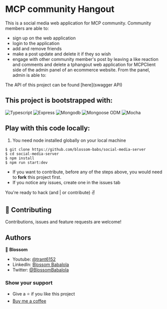 # MCP community Hangout

This is a social media web application for MCP community. Community members are able to:

- sign up on the web application
- login to the application
- add and remove friends
- make a post update and delete it if they so wish
- engage with other community member's post by leaving a like reaction and comments
 and delete a  tphangout web application for MCPClient side of the admin panel of an ecommerce website. From the panel, admin is able to:

The API of this project can be found [here](swagger API)

## This project is bootstrapped with:

![Typescript](https://img.shields.io/badge/TypeScript-007ACC?style=for-the-badge&logo=typescript&logoColor=white)
![Express](https://img.shields.io/badge/-Express-black?style=for-the-badge&logo=expressjs&logoColor=white)
![Mongodb](https://img.shields.io/badge/-mongodb-brightgreen?style=for-the-badge&logo=mongodb&logoColor=white)
![Mongoose ODM](https://img.shields.io/badge/-mongoose-red?style=for-the-badge&logo=mongoosejs&logoColor=white)
![Mocha](https://img.shields.io/badge/-mocha-brown?style=for-the-badge&logo=mocha&logoColor=white)

## Play with this code locally:
1. You need node installed globally on your local machine
```
$ git clone https://github.com/blossom-babs/social-media-server
$ cd social-media-server
$ npm install
$ npm run start:dev
```
- If you want to contribute, before any of the steps above, you would need to __fork__ this project first.
- If you notice any issues, create one in the issues tab

You're ready to hack (and | or contribute) ✌️

## 🤝 Contributing
Contributions, issues and feature requests are welcome!

## Authors
🌸 __Blossom__
- Youtube: [@trant6152](https://www.youtube.com/channel/UCWqoKQfyZTTLUd4t8yBT57g)
- LinkedIn: [Blossom Babalola](https://www.linkedin.com/in/blossom-babalola/)
- Twitter: [@BlossomBabalola](https://twitter.com/BabalolaBlossom)

### Show your support
- Give a ⭐ if you like this project
- [Buy me a coffee](https://www.buymeacoffee.com/blossombabs)
